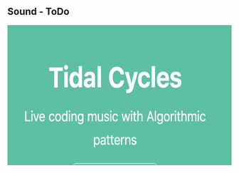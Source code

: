 ---
---
## Sound - ToDo

<img src="/assets/img/tidal.png" alt="" style="height: 315px; width:560px;"/>

